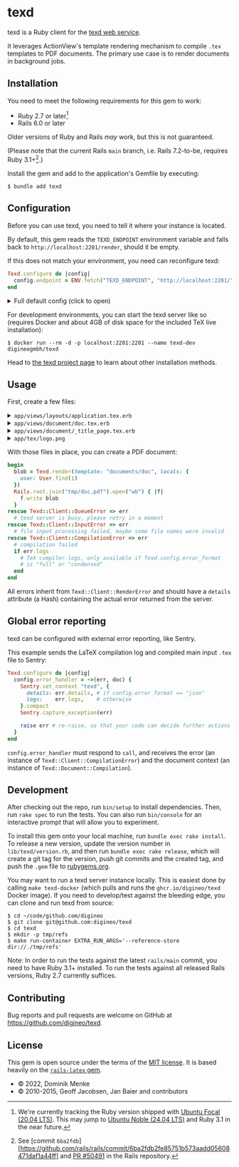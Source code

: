 # texd

texd is a Ruby client for the [texd web service](https://github.com/digineo/texd).

It leverages ActionView's template rendering mechanism to compile `.tex`
templates to PDF documents. The primary use case is to render documents
in background jobs.

## Installation

You need to meet the following requirements for this gem to work:

- Ruby 2.7 or later[^1]
- Rails 6.0 or later

Older versions of Ruby and Rails *may* work, but this is not guaranteed.

(Please note that the current Rails `main` branch, i.e. Rails 7.2-to-be,
requires Ruby 3.1+[^2].)

Install the gem and add to the application's Gemfile by executing:

    $ bundle add texd

[^1]: We're currently tracking the Ruby version shipped with
  [Ubuntu Focal (20.04 LTS)](https://packages.ubuntu.com/focal/ruby).
  This may jump to [Ubuntu Noble (24.04 LTS)](https://packages.ubuntu.com/noble/ruby)
  and Ruby 3.1 in the near future.

[^2]: See [commit `6ba2fdb`][https://github.com/rails/rails/commit/6ba2fdb2fe85751b573aadd05608471daf1a44ff]
  and [PR #50491](https://github.com/rails/rails/pull/50491) in the Rails repository.

## Configuration

Before you can use texd, you need to tell it where your instance is located.

By default, this gem reads the `TEXD_ENDPOINT` environment variable and falls
back to `http://localhost:2201/render`, should it be empty.

If this does not match your environment, you need can reconfigure texd:

```rb
Texd.configure do |config|
  config.endpoint = ENV.fetch("TEXD_ENDPOINT", "http://localhost:2201/")
end
```

<details><summary>Full default config (click to open)</summary>

```rb
Texd.configure do |config|
  config.endpoint       = ENV.fetch("TEXD_ENDPOINT", "http://localhost:2201/")
  config.open_timeout   = ENV.fetch("TEXD_OPEN_TIMEOUT", 60)
  config.read_timeout   = ENV.fetch("TEXD_READ_TIMEOUT", 180)
  config.write_timeout  = ENV.fetch("TEXD_WRITE_TIMEOUT", 60)
  config.error_format   = ENV.fetch("TEXD_ERRORS", "full")
  config.error_handler  = ENV.fetch("TEXD_ERROR_HANDLER", "raise")
  config.tex_engine     = ENV["TEXD_ENGINE"]
  config.tex_image      = ENV["TEXD_IMAGE"]
  config.helpers        = []
  config.lookup_paths   = []
  config.lookup_paths   = [] # Rails.root.join("app/tex") is always prepended
  config.ref_cache_size = 128
end
```

</details>

For development environments, you can start the texd server like so (requires
Docker and about 4GB of disk space for the included TeX live installation):

```console
$ docker run --rm -d -p localhost:2201:2201 --name texd-dev digineogmbh/texd
```

Head to [the texd project page](https://github.com/digineo/texd#readme) to learn
about other installation methods.

## Usage

First, create a few files:

<details><summary><code>app/views/layouts/application.tex.erb</code></summary>

This is the default layout. Here, you should define a `\documentclass`
and use `yield`. In this example, we're using ERB (Erubi) to include
dynamic content into a `.tex` file.

```erb
\documentclass{article}
\usepackage{graphicx}
<%= content_for :preamble %>

\begin{document}
<%= yield %>
\end{document}
```

</details>
<details><summary><code>app/views/document/doc.tex.erb</code></summary>

In `document/doc.tex`, we're specifying some stuff for the preamble,
render a partial, and add content for the document:

```erb
<% content_for :preamble do %>
\usepackage{blindtext}

\title{Demo document}
\date{\today}
\author{<%= user.full_name %>}
<% end %>

<%= render partial: "document/title_page" %>

\Blinddocument
```

OK, that wasn't true. We're leveraging the `blindtext` package to add
content for us :)

The `user` variable is passed as local method to `Texd.render` (see below).

</details>
<details><summary><code>app/views/document/_title_page.tex.erb</code></summary>

This partial embeds an image and creates the title page.

```erb
\begin{center}
  \includegraphics[width=0.5\linewidth]{<%= texd_attach "logo.png" %>}
\end{center}

\titlepage
```

With `texd_attach`, we're referencing a file *outside* ActionView's lookup
paths, but in Texd's lookup paths (`RAILS_ROOT/app/tex` by default).

You can use this directory to store and deploy static assets.

Please be aware, that attachments will be renamed (`att00123.png`)
in the POST body, and `att00123.png` will be returned from `texd_attach`.
You can skip the renaming, if you want/need to:

```erb
% attaches RAILS_ROOT/app/tex/logo.png, and inserts "logo.png":
<%= texd_attach "logo.png", rename: false %>

% attaches RAILS_ROOT/app/tex/logo.png, and inserts "assets/logo.png":
<%= texd_attach "logo.png", rename: "assets/logo.png" %>

% attaches RAILS_ROOT/app/tex/common.tex, and inserts "att00042" (or similar):
<%= texd_attach "common.tex", without_extension: true %>
```

</details>
<details><summary><code>app/tex/logo.png</code></summary>

*(Imagine your logo here.)*

</details>

With those files in place, you can create a PDF document:

```rb
begin
  blob = Texd.render(template: "documents/doc", locals: {
    user: User.find(1)
  })
  Rails.root.join("tmp/doc.pdf").open("wb") { |f|
    f.write blob
  }
rescue Texd::Client::QueueError => err
  # texd server is busy, please retry in a moment
rescue Texd::Client::InputError => err
  # file input processing failed, maybe some file names were invalid
rescue Texd::Client::CompilationError => err
  # compilation failed
  if err.logs
    # TeX compiler logs, only available if Texd.config.error_format
    # is "full" or "condensed"
  end
end
```

All errors inherit from `Texd::Client::RenderError` and should have
a `details` attribute (a Hash) containing the actual error returned
from the server.

## Global error reporting

texd can be configured with external error reporting, like Sentry.

This example sends the LaTeX compilation log and compiled main input `.tex`
file to Sentry:

```ruby
Texd.configure do |config|
  config.error_handler = ->(err, doc) {
    Sentry.set_context "texd", {
      details: err.details, # if config.error_format == "json"
      logs:    err.logs,    # otherwise
    }.compact
    Sentry.capture_exception(err)

    raise err # re-raise, so that your code can decide further actions
  }
end
```

`config.error_handler` must respond to `call`, and receives the error (an instance
of `Texd::Client::CompilationError`) and the document context (an instance of
`Texd::Document::Compilation`).

## Development

After checking out the repo, run `bin/setup` to install dependencies. Then, run
`rake spec` to run the tests. You can also run `bin/console` for an interactive
prompt that will allow you to experiment.

To install this gem onto your local machine, run `bundle exec rake install`. To
release a new version, update the version number in `lib/texd/version.rb`, and
then run `bundle exec rake release`, which will create a git tag for the version,
push git commits and the created tag, and push the `.gem` file to
[rubygems.org](https://rubygems.org).

You may want to run a texd server instance locally. This is easiest done by
calling `make texd-docker` (which pulls and runs the `ghcr.io/digineo/texd` Docker
image). If you need to develop/test against the bleeding edge, you can clone and
run texd from source:

```console
$ cd ~/code/github.com/digineo
$ git clone git@github.com:digineo/texd
$ cd texd
$ mkdir -p tmp/refs
$ make run-container EXTRA_RUN_ARGS='--reference-store dir://./tmp/refs'
```

Note: In order to run the tests against the latest `rails/main` commit, you
need to have Ruby 3.1+ installed. To run the tests against all released Rails
versions, Ruby 2.7 currently suffices.

## Contributing

Bug reports and pull requests are welcome on GitHub at https://github.com/digineo/texd.

## License

This gem is open source under the terms of the [MIT license](./LICENSE). It is
based heavily on the [`rails-latex` gem](https://github.com/amagical-net/rails-latex).

- © 2022, Dominik Menke
- © 2010-2015, Geoff Jacobsen, Jan Baier and contributors
